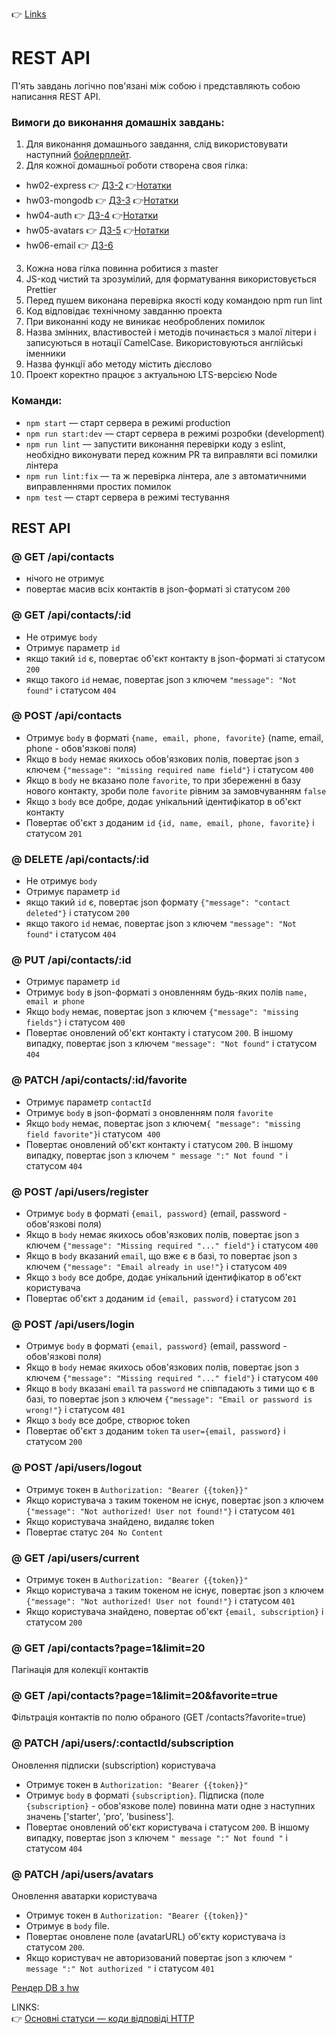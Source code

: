 👉 [Links](./homework/Links.md)

# REST API

П'ять завдань логічно пов'язані між собою і представляють собою написання REST
API.

### Вимоги до виконання домашніх завдань:

1. Для виконання домашнього завдання, слід використовувати наступний
   [бойлерплейт](https://github.com/goitacademy/nodejs-homework-template).
2. Для кожної домашньої роботи створена своя гілка:

- hw02-express 👉 [ДЗ-2](./homework/homework-02/README.ua.md)
  👉[Нотатки](./homework/homework-02/README.info.md)
- hw03-mongodb 👉 [ДЗ-3](./homework/homework-03/README.ua.md)
  👉[Нотатки](./homework/homework-03/README.info.md)
- hw04-auth 👉 [ДЗ-4](./homework/homework-04/README.ua.md)
  👉[Нотатки](./homework/homework-04/README.info.md)
- hw05-avatars 👉 [ДЗ-5](./homework/homework-05/README.ua.md)
  👉[Нотатки](./homework/homework-05/README.info.md)
- hw06-email 👉 [ДЗ-6](./homework/homework-06/README.ua.md)

3. Кожна нова гілка повинна робитися з master
4. JS-код чистий та зрозумілий, для форматування використовується Prettier
5. Перед пушем виконана перевірка якості коду командою npm run lint
6. Код відповідає технічному завданню проекта
7. При виконанні коду не виникає необроблених помилок
8. Назва змінних, властивостей і методів починається з малої літери і
   записуються в нотації CamelCase. Використовуються англійські іменники
9. Назва функції або методу містить дієслово
10. Проект коректно працює з актуальною LTS-версією Node

### Команди:

- `npm start` &mdash; старт сервера в режимі production
- `npm run start:dev` &mdash; старт сервера в режимі розробки (development)
- `npm run lint` &mdash; запустити виконання перевірки коду з eslint, необхідно
  виконувати перед кожним PR та виправляти всі помилки лінтера
- `npm run lint:fix` &mdash; та ж перевірка лінтера, але з автоматичними
  виправленнями простих помилок
- `npm test` &mdash; старт сервера в режимі тестування

## REST API

### @ GET /api/contacts

- нічого не отримує
- повертає масив всіх контактів в json-форматі зі статусом `200`

### @ GET /api/contacts/:id

- Не отримує `body`
- Отримує параметр `id`
- якщо такий `id` є, повертає об'єкт контакту в json-форматі зі статусом `200`
- якщо такого `id` немає, повертає json з ключем `"message": "Not found"` і
  статусом `404`

### @ POST /api/contacts

- Отримує `body` в форматі `{name, email, phone, favorite}` (name, email,
  phone - обов'язкові поля)
- Якщо в `body` немає якихось обов'язкових полів, повертає json з ключем
  `{"message": "missing required name field"}` і статусом `400`
- Якщо в `body` не вказано поле `favorite`, то при збереженні в базу нового
  контакту, зроби поле `favorite` рівним за замовчуванням `false`
- Якщо з `body` все добре, додає унікальний ідентифікатор в об'єкт контакту
- Повертає об'єкт з доданим `id` `{id, name, email, phone, favorite}` і статусом
  `201`

### @ DELETE /api/contacts/:id

- Не отримує `body`
- Отримує параметр `id`
- якщо такий `id` є, повертає json формату `{"message": "contact deleted"}` і
  статусом `200`
- якщо такого `id` немає, повертає json з ключем `"message": "Not found"` і
  статусом `404`

### @ PUT /api/contacts/:id

- Отримує параметр `id`
- Отримує `body` в json-форматі з оновленням будь-яких полів
  `name, email и phone`
- Якщо `body` немає, повертає json з ключем `{"message": "missing fields"}` і
  статусом `400`
- Повертає оновлений об'єкт контакту і статусом `200`. В іншому випадку,
  повертає json з ключем `"message": "Not found"` і статусом `404`

### @ PATCH /api/contacts/:id/favorite

- Отримує параметр `contactId`
- Отримує `body` в json-форматі з оновленням поля `favorite`
- Якщо `body` немає, повертає json з
  ключем`{ "message": "missing field favorite"}`і статусом` 400`
- Повертає оновлений об'єкт контакту і статусом `200`. В іншому випадку,
  повертає json з ключем `" message ":" Not found "` і статусом `404`

### @ POST /api/users/register

- Отримує `body` в форматі `{email, password}` (email, password - обов'язкові
  поля)
- Якщо в `body` немає якихось обов'язкових полів, повертає json з ключем
  `{"message": "Missing required "..." field"}` і статусом `400`
- Якщо в `body` вказаний `email`, що вже є в базі, то повертає json з ключем
  `{"message": "Email already in use!"}` і статусом `409`
- Якщо з `body` все добре, додає унікальний ідентифікатор в об'єкт користувача
- Повертає об'єкт з доданим `id` `{email, password}` і статусом `201`

### @ POST /api/users/login

- Отримує `body` в форматі `{email, password}` (email, password - обов'язкові
  поля)
- Якщо в `body` немає якихось обов'язкових полів, повертає json з ключем
  `{"message": "Missing required "..." field"}` і статусом `400`
- Якщо в `body` вказані `email` та `password` не співпадають з тими що є в базі,
  то повертає json з ключем `{"message": "Email or password is wrong!"}` і
  статусом `401`
- Якщо з `body` все добре, створює token
- Повертає об'єкт з доданим `token` та `user={email, password}` і статусом `200`

### @ POST /api/users/logout

- Отримує токен в `Authorization: "Bearer {{token}}"`
- Якщо користувача з таким токеном не існує, повертає json з ключем
  `{"message": "Not authorized! User not found!"}` і статусом `401`
- Якщо користувача знайдено, видаляє token
- Повертає статус `204 No Content`

### @ GET /api/users/current

- Отримує токен в `Authorization: "Bearer {{token}}"`
- Якщо користувача з таким токеном не існує, повертає json з ключем
  `{"message": "Not authorized! User not found!"}` і статусом `401`
- Якщо користувача знайдено, повертає об'єкт `{email, subscription}` і статусом
  `200`

### @ GET /api/contacts?page=1&limit=20

Пагінація для колекції контактів

### @ GET /api/contacts?page=1&limit=20&favorite=true

Фільтрація контактів по полю обраного (GET /contacts?favorite=true)

### @ PATCH /api/users/:contactId/subscription

Оновлення підписки (subscription) користувача

- Отримує токен в `Authorization: "Bearer {{token}}"`
- Отримує `body` в форматі `{subscription}`. Підписка (поле `{subscription}` -
  обов'язкове поле) повинна мати одне з наступних значень ['starter', 'pro',
  'business'].
- Повертає оновлений об'єкт користувача і статусом `200`. В іншому випадку,
  повертає json з ключем `" message ":" Not found "` і статусом `404`

### @ PATCH /api/users/avatars

Оновлення аватарки користувача

- Отримує токен в `Authorization: "Bearer {{token}}"`
- Отримує в `body` file.
- Повертає оновлене поле (avatarURL) об'єкту користувача із статусом `200`.
- Якщо користувач не авторизований повертає json з ключем
  `" message ":" Not authorized "` і статусом `401`

[Рендер DB з hw](https://hw-rest-api-contacts.onrender.com/api/contacts)

LINKS:  
👉
[Основні статуси — коди відповіді HTTP](/homework/homework-02/README.info.md#основні-статуси--коди-відповіді-http)
